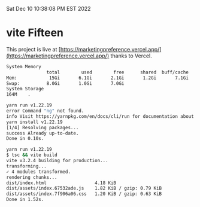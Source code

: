 Sat Dec 10 10:38:08 PM EST 2022

# vite Fifteen


This project is live at [https://marketingpreference.vercel.app/](https://marketingpreference.vercel.app/) thanks to Vercel.

```bash
System Memory
               total        used        free      shared  buff/cache   available
Mem:            15Gi       6.1Gi       2.1Gi       1.2Gi       7.1Gi       7.6Gi
Swap:          8.0Gi       1.0Gi       7.0Gi
System Storage
164M	.
```
```bash
yarn run v1.22.19
error Command "ng" not found.
info Visit https://yarnpkg.com/en/docs/cli/run for documentation about this command.
yarn install v1.22.19
[1/4] Resolving packages...
success Already up-to-date.
Done in 0.10s.
```
```bash
yarn run v1.22.19
$ tsc && vite build
vite v3.2.4 building for production...
transforming...
✓ 4 modules transformed.
rendering chunks...
dist/index.html                  4.18 KiB
dist/assets/index.67532ade.js    1.82 KiB / gzip: 0.79 KiB
dist/assets/index.7f906a06.css   1.20 KiB / gzip: 0.63 KiB
Done in 1.52s.
```
